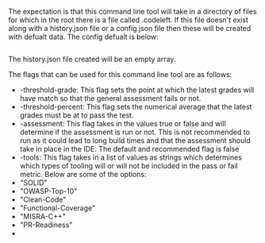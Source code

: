 The expectation is that this command line tool will take in a directory of files for which in the root there is a file called .codeleft. If this file doesn't exist along with a history.json file or a config.json file then these will be created with defualt data. The config defualt is below:

```json

```

The history.json file created will be an empty array. 

The flags that can be used for this command line tool are as follows:

- -threshold-grade: This flag sets the point at which the latest grades will have match so that the general assessment fails or not.
- -threshold-percent: This flag sets the numerical average that the latest grades must be at to pass the test.
- -assessment: This flag takes in the values true or false and will determine if the assessment is run or not. This is not recommended to run as it could lead to long build times and that the assessment should take in place in the IDE. The default and recommended flag is false
- -tools: This flag takes in a list of values as strings which determines which types of tooling will or will not be included in the pass or fail metric. Below are some of the options:
- "SOLID"
- "OWASP-Top-10"
- "Clean-Code"
- "Functional-Coverage"
- "MISRA-C++"
- "PR-Readiness"
- 